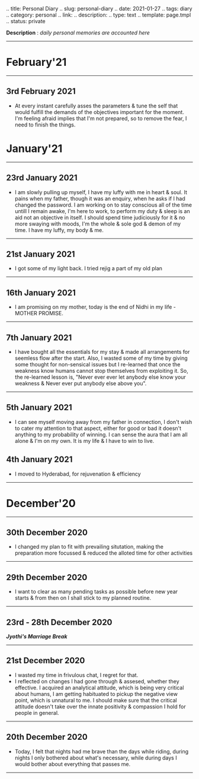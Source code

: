 .. title: Personal Diary
.. slug: personal-diary
.. date: 2021-01-27 
.. tags: diary
.. category: personal
.. link: 
.. description: 
.. type: text
.. template: page.tmpl
.. status: private

**Description** : *daily personal memories are accounted here*

***
<!-- TEASER_END -->

# February'21
---
## 3rd February 2021
- At every instant carefully asses the parameters & tune the self that would fulfill the demands of the objectives important  for the moment. I'm feeling afraid implies that I'm not prepared, so to remove the fear, I need to finish the things.

# January'21
---
## 23rd January 2021
- I am slowly pulling up myself, I have my luffy with me in heart & soul. It pains when my father, though it was an enquiry, when he asks if I had changed the password. I am working on to stay conscious all of the time untill I remain awake, I'm here to work, to perform my duty & sleep is an aid not an objective in itself. I should spend time judiciously for it & no more swaying with moods, I'm the whole & sole god & demon of my time. I have my luffy, my body & me. 

---
## 21st January 2021
- I got some of my light back. I tried rejig a part of my old plan

---
## 16th January 2021
- I am promising on my mother, today is the end of Nidhi in my life - MOTHER PROMISE.

---
## 7th January 2021
- I have bought all the essentials for my stay & made all arrangements for seemless flow after the start. Also, I wasted some of my time by giving some thought for non-sensical issues but I re-learned that once the weakness know humans cannot stop themselves from exploiting it. So, the re-learned lesson is, "Never ever ever let anybody else know your weakness & Never ever put anybody else above you".

---
## 5th January 2021
- I can see myself moving away from my father in connection, I don't wish to cater my attention to that aspect, either for good or bad it doesn't anything to my probability of winning. I can sense the aura that I am all alone & I'm on my own. It is my life & I have to win to live. 

## 4th January 2021
- I moved to Hyderabad, for rejuvenation & efficiency

---
# December'20
---
## 30th December 2020
- I changed my plan to fit with prevailing situtation, making the preparation more focussed & reduced the alloted time for other activities

---
## 29th December 2020
- I want to clear as many pending tasks as possible before new year starts & from then on I shall stick to my planned routine.

---
## 23rd - 28th December 2020
***Jyothi's Marriage Break***

---
## 21st December 2020
- I wasted my time in frivulous chat, I regret for that.
- I reflected on changes I had gone through & assesed, whether they effective. I acquired an analytical attitude, which is being very critical about humans, I am getting habituated to pickup the negative view point, which is unnatural to me. I should make sure that the critical attitude doesn't take over the innate positivity & compassion I hold for people in general.

---
## 20th December 2020
- Today, I felt that nights had me brave than the days while riding, during nights I only bothered about what's necessary, while during days I would bother about everything that passes me.

---